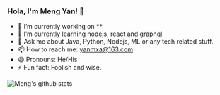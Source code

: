 ### Hola, I'm Meng Yan! 👋

<!--
**yanmxa/yanmxa** is a ✨ _special_ ✨ repository because its `README.md` (this file) appears on your GitHub profile.
Here are some ideas to get you started:
- 👯 I’m looking to collaborate on ...
- 🤔 I’m looking for help with ...
- 🔭 I’m currently working on Thoughtworks

-->

- 🔭 I’m currently working on **
- 🌱 I’m currently learning nodejs, react and graphql.
- 💬 Ask me about Java, Python, Nodejs, ML or any tech related stuff.
- 📫 How to reach me: yanmxa@163.com
- 😄 Pronouns: He/His
- ⚡ Fun fact: Foolish and wise.

![Meng's github stats](https://github-readme-stats.vercel.app/api?username=yanmxa&show_icons=true&theme=react)

